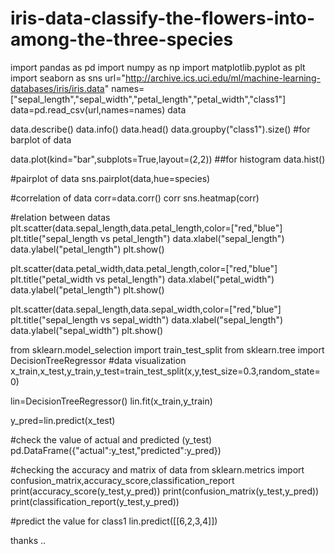 # iris-data-classify-the-flowers-into-among-the-three-species

import pandas as pd
import numpy as np
import matplotlib.pyplot as plt
import seaborn as sns
url="http://archive.ics.uci.edu/ml/machine-learning-databases/iris/iris.data"
names=["sepal_length","sepal_width","petal_length","petal_width","class1"]
data=pd.read_csv(url,names=names)
data

data.describe()
data.info()
data.head()
data.groupby("class1").size()
#for barplot of data

data.plot(kind="bar",subplots=True,layout=(2,2))
##for histogram 
data.hist()

#pairplot of data
sns.pairplot(data,hue=species)

#correlation of data
corr=data.corr()
corr
sns.heatmap(corr)

#relation between datas
plt.scatter(data.sepal_length,data.petal_length,color=["red,"blue"]
plt.title("sepal_length vs petal_length")
data.xlabel("sepal_length")
data.ylabel("petal_length")
plt.show()


plt.scatter(data.petal_width,data.petal_length,color=["red,"blue"]
plt.title("petal_width vs petal_length")
data.xlabel("petal_width")
data.ylabel("petal_length")
plt.show()


plt.scatter(data.sepal_length,data.sepal_width,color=["red,"blue"]
plt.title("sepal_length vs sepal_width")
data.xlabel("sepal_length")
data.ylabel("sepal_width")
plt.show()

from sklearn.model_selection import train_test_split
from sklearn.tree import DecisionTreeRegressor
#data visualization
x_train,x_test,y_train,y_test=train_test_split(x,y,test_size=0.3,random_state=0)

lin=DecisionTreeRegressor()
lin.fit(x_train,y_train)

y_pred=lin.predict(x_test)

#check the value of actual and predicted (y_test)
pd.DataFrame({"actual":y_test,"predicted":y_pred})

#checking the accuracy and matrix of data
from sklearn.metrics import confusion_matrix,accuracy_score,classification_report
print(accuracy_score(y_test,y_pred))
print(confusion_matrix(y_test,y_pred))
print(classification_report(y_test,y_pred))

#predict the value for class1
lin.predict([[6,2,3,4]])


thanks
..
